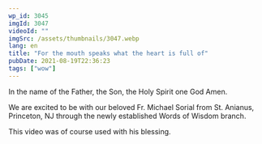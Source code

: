 ```yaml
---
wp_id: 3045
imgId: 3047
videoId: ""
imgSrc: /assets/thumbnails/3047.webp
lang: en
title: "For the mouth speaks what the heart is full of"
pubDate: 2021-08-19T22:36:23
tags: ["wow"]
---
```


<!-- page: 6 -->

<p>In the name of the Father, the Son, the Holy Spirit one God Amen.</p>
<p>We are excited to be with our beloved Fr. Michael Sorial from St. Anianus, Princeton, NJ through the newly established Words of Wisdom branch.</p>
<p>This video was of course used with his blessing.</p>
<p>&nbsp;</p>
